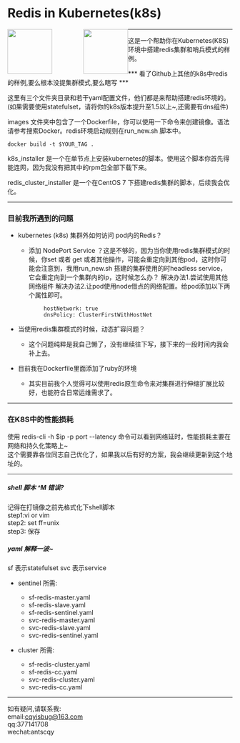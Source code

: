 # Redis in Kubernetes(k8s)


<img src="https://github.com/marscqy/redis-in-k8s/blob/master/k8s-logo.png" width="100px" style="float:left" /><img src="https://github.com/marscqy/redis-in-k8s/blob/master/redis-logo.jpg" width="100px" style="margin-left:70px;float:left"/>


-----

   
这是一个帮助你在Kubernetes(K8S)环境中搭建redis集群和哨兵模式的样例。

*** 看了Github上其他的k8s中redis的样例,要么根本没提集群模式,要么瞎写 ***

这里有三个文件夹目录和若干yaml配置文件，他们都是来帮助搭建redis环境的。(如果需要使用statefulset，请将你的k8s版本提升至1.5以上~,还需要有dns组件)

images 文件夹中包含了一个Dockerfile，你可以使用一下命令来创建镜像。语法请参考搜索Docker。redis环境启动规则在run_new.sh 脚本中。
```
docker build -t $YOUR_TAG .
```

k8s_installer 是一个在单节点上安装kubernetes的脚本。使用这个脚本你首先得能连网，因为我没有把其中的rpm包全部下载下来。


redis_cluster_installer 是一个在CentOS 7 下搭建redis集群的脚本，后续我会优化。


-----

### 目前我所遇到的问题
- kubernetes (k8s) 集群外如何访问 pod内的Redis？
    - 添加 NodePort Service ？这是不够的，因为当你使用redis集群模式的时候，你set 或者 get 或者其他操作，可能会重定向到其他pod，这时你可能会注意到，我用run_new.sh 搭建的集群使用的时headless service，它会重定向到一个集群内的ip，这时候怎么办？    解决办法1.尝试使用其他网络组件  解决办法2.让pod使用node借点的网络配置。给pod添加以下两个属性即可。
    ```
            hostNetwork: true
            dnsPolicy: ClusterFirstWithHostNet
    ``` 
- 当使用redis集群模式的时候，动态扩容问题？
    - 这个问题纯粹是我自己懒了，没有继续往下写，接下来的一段时间内我会补上去。

- 目前我在Dockerfile里面添加了ruby的环境
    - 其实目前我个人觉得可以使用redis原生命令来对集群进行伸缩扩展比较好，也能符合日常运维需求了。

-----

### 在K8S中的性能损耗

使用  redis-cli -h $ip -p port --latency 命令可以看到网络延时，性能损耗主要在网络和持久化策略上~  
这个需要靠各位同志自己优化了，如果我以后有好的方案，我会继续更新到这个地址的。


-----


#####  shell 脚本 ^M 错误?

记得在打镜像之前先格式化下shell脚本  
step1:vi or vim  
step2: set ff=unix  
step3: 保存   


#####  yaml 解释一波~

sf 表示statefulset
svc 表示service

- sentinel 所需: 
    - sf-redis-master.yaml
    - sf-redis-slave.yaml
    - sf-redis-sentinel.yaml
    - svc-redis-master.yaml
    - svc-redis-slave.yaml
    - svc-redis-sentinel.yaml

- cluster 所需:
    - sf-redis-cluster.yaml
    - sf-redis-cc.yaml
    - svc-redis-cluster.yaml
    - svc-redis-cc.yaml
    

------


如有疑问,请联系我:  
email:cqyisbug@163.com  
qq:377141708  
wechat:antscqy  
